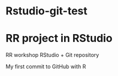 # Rstudio-git-test

# RR project in RStudio
RR workshop RStudio + Git repository

My first commit to GitHub with R